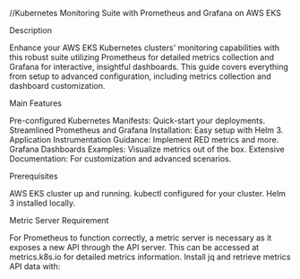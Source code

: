 //Kubernetes Monitoring Suite with Prometheus and Grafana on AWS EKS

Description

Enhance your AWS EKS Kubernetes clusters' monitoring capabilities with this robust suite utilizing Prometheus for detailed metrics collection and Grafana for interactive, insightful dashboards. This guide covers everything from setup to advanced configuration, including metrics collection and dashboard customization.

Main Features

Pre-configured Kubernetes Manifests: Quick-start your deployments.
Streamlined Prometheus and Grafana Installation: Easy setup with Helm 3.
Application Instrumentation Guidance: Implement RED metrics and more.
Grafana Dashboards Examples: Visualize metrics out of the box.
Extensive Documentation: For customization and advanced scenarios.

Prerequisites

AWS EKS cluster up and running.
kubectl configured for your cluster.
Helm 3 installed locally.

Metric Server Requirement

For Prometheus to function correctly, a metric server is necessary as it exposes a new API through the API server. This can be accessed at metrics.k8s.io for detailed metrics information. Install jq and retrieve metrics API data with:
